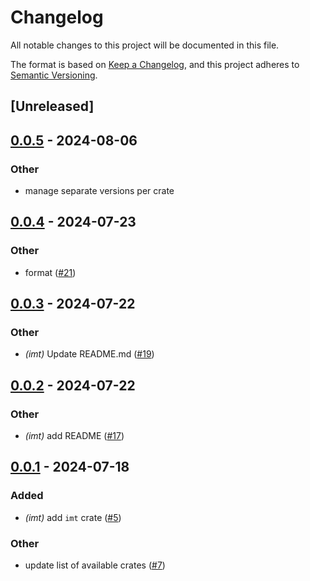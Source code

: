 # Changelog

All notable changes to this project will be documented in this file.

The format is based on [Keep a Changelog](https://keepachangelog.com/en/1.0.0/),
and this project adheres to [Semantic Versioning](https://semver.org/spec/v2.0.0.html).

## [Unreleased]

## [0.0.5](https://github.com/privacy-scaling-explorations/zk-kit.rust/compare/zk-kit-imt-v0.0.4...zk-kit-imt-v0.0.5) - 2024-08-06

### Other
- manage separate versions per crate

## [0.0.4](https://github.com/privacy-scaling-explorations/zk-kit.rust/compare/v0.0.3...v0.0.4) - 2024-07-23

### Other

- format ([#21](https://github.com/privacy-scaling-explorations/zk-kit.rust/pull/21))

## [0.0.3](https://github.com/privacy-scaling-explorations/zk-kit.rust/compare/v0.0.2...v0.0.3) - 2024-07-22

### Other

- _(imt)_ Update README.md ([#19](https://github.com/privacy-scaling-explorations/zk-kit.rust/pull/19))

## [0.0.2](https://github.com/privacy-scaling-explorations/zk-kit.rust/compare/v0.0.1...v0.0.2) - 2024-07-22

### Other

- _(imt)_ add README ([#17](https://github.com/privacy-scaling-explorations/zk-kit.rust/pull/17))

## [0.0.1](https://github.com/privacy-scaling-explorations/zk-kit.rust/releases/tag/v0.0.1) - 2024-07-18

### Added

- _(imt)_ add `imt` crate ([#5](https://github.com/privacy-scaling-explorations/zk-kit.rust/pull/5))

### Other

- update list of available crates ([#7](https://github.com/privacy-scaling-explorations/zk-kit.rust/pull/7))
